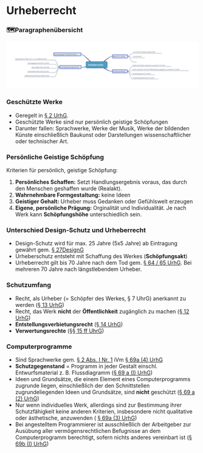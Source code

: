 # Urheberrecht

### 🗺️Paragraphenübersicht

![&#xDC;bersicht &#xFC;ber Paragraphen \(Eigene Darstellung\)](../../.gitbook/assets/urheberrecht.svg)

### Geschützte Werke

* Geregelt in [§ 2 UrhG](https://www.gesetze-im-internet.de/urhg/__2.html).
* Geschützte Werke sind nur persönlich geistige Schöpfungen
* Darunter fallen: Sprachwerke, Werke der Musik, Werke der bildenden Künste einschließlich Baukunst oder Darstellungen wissenschaftlicher oder technischer Art.

### Persönliche Geistige Schöpfung

Kriterien für persönlich, geistige Schöpfung:

1. **Persönliches Schaffen:** Setzt Handlungsergebnis voraus, das durch den Menschen geshaffen wurde \(Realakt\).
2. **Wahrnehmbare Formgestaltung:** keine Ideen
3. **Geistiger Gehalt:** Urheber muss Gedanken oder Gefühlswelt erzeugen
4. **Eigene, persönliche Prägung:** Orginalität und Individualität. Je nach Werk kann **Schöpfungshöhe** unterschiedlich sein.

### Unterschied Design-Schutz und Urheberrecht

* Design-Schutz wird für max. 25 Jahre \(5x5 Jahre\) ab Eintragung gewährt gem. [§ 27DesignG](https://www.gesetze-im-internet.de/geschmmg_2004/__27.html)
* Urheberschutz entsteht mit Schaffung des Werkes \(**Schöpfungsakt**\)
* Urheberrecht gilt bis 70 Jahre nach dem Tod gem. [§ 64 / 65 UrhG](https://www.gesetze-im-internet.de/urhg/__64.html). Bei mehreren 70 Jahre nach längstlebendem Urheber.

### Schutzumfang

* Recht, als Urheber \(= Schöpfer des Werkes, § 7 UhrG\) anerkannt zu werden \([§ 13 UrhG](https://www.gesetze-im-internet.de/urhg/__13.html)\)
* Recht, das Werk **nicht** der **Öffentlichkeit** zugänglich zu machen \([§ 12 UrhG](https://www.gesetze-im-internet.de/urhg/__12.html)\)
* **Entstellungsverbietungsrecht** \([§ 14 UrhG](https://www.gesetze-im-internet.de/urhg/__14.html)\)
* **Verwertungsrechte** \([§§ 15 ff UhrG](https://www.gesetze-im-internet.de/urhg/__15.html)\)

### Computerprogramme

* Sind Sprachwerke gem. [§ 2 Abs. I Nr. 1](https://www.gesetze-im-internet.de/urhg/__2.html) iVm [§ 69a \(4\) UrhG](https://www.gesetze-im-internet.de/urhg/__69.html)
* **Schutzgegenstand** = Programm in jeder Gestalt einschl. Entwurfsmaterial z. B. Flussdiagramm \([§ 69 a \(I\) UrhG](https://www.gesetze-im-internet.de/urhg/__69.html)\)
* Ideen und Grundsätze, die einem Element eines Computerprogramms zugrunde liegen, einschließlich der den Schnittstellen zugrundeliegenden Ideen und Grundsätze, sind **nicht** geschützt \([§ 69 a \(2\) UrhG](https://www.gesetze-im-internet.de/urhg/__69.html)\)
* Nur wenn individuelles Werk, allerdings sind zur Bestimmung ihrer Schutzfähigkeit keine anderen Kriterien, insbesondere nicht qualitative oder ästhetische, anzuwenden \( [§ 69a \(3\) UrhG](https://www.gesetze-im-internet.de/urhg/__69.html)\)
* Bei angestelltem Programmierer ist ausschließlich der Arbeitgeber zur Ausübung aller vermögensrechtlichen Befugnisse an dem Computerprogramm berechtigt, sofern nichts anderes vereinbart ist \([§ 69b \(I\) UrhG](https://www.gesetze-im-internet.de/urhg/__69.html)\)

